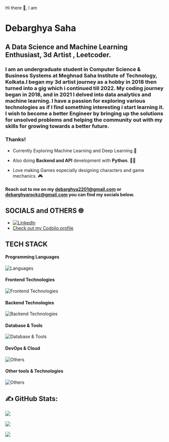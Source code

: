 Hi there 👋, I am

# Debarghya Saha

## A Data Science and Machine Learning Enthusiast, 3d Artist , Leetcoder.

### I am an undergraduate student in Computer Science & Business Systems at Meghnad Saha Institute of Technology, Kolkata.I began my 3d artist journey as a hobby in 2018 then turned into a gig which i continued till 2022. My coding journey began in 2018, and in 2021 I delved into data analytics and machine learning. I have a passion for exploring various technologies as if I find something interesting i start learning it. I wish to become a better Engineer by bringing up the solutions for unsolved problems and helping the community out with my skills for growing towards a better future.

### Thanks!

- Currently Exploring Machine Learning and Deep Learning.🤖
  
- Also doing **Backend and API** development with **Python**. 🧑‍💻
  
- Love making Games especially designing characters and game mechanics. 🎮
  

#### Reach out to me on my debarghya2201@gmail.com or debarghyarockz@gmail.com you can find my socials below.

## SOCIALS and OTHERS 🌐

- [![LinkedIn](https://img.shields.io/badge/LinkedIn-%230077B5.svg?logo=linkedin&logoColor=white)](https://www.linkedin.com/in/debarghya-saha-99baa624a/) 
- [Check out my Codolio profile](https://codolio.com/profile/q684SJ8c)


## TECH STACK
#### Programming Languages
![Languages](https://skillicons.dev/icons?i=python,cpp,rust)

#### Frontend Technologies
![Frontend Technologies](https://skillicons.dev/icons?i=html,css,bootstrap,tailwind,materialui)

#### Backend Technologies
![Backend Technologies](https://skillicons.dev/icons?i=flask,fastapi,django)

#### Database & Tools
![Database & Tools](https://skillicons.dev/icons?i=mysql,postgres,firebase,mongodb)

#### DevOps & Cloud
![Others](https://skillicons.dev/icons?i=docker,git,github,vercel,netlify,gcp)

#### Other tools & Technologies
![Others](https://skillicons.dev/icons?i=vscode,visualstudio,linux,bash,latex,figma,blender,unity,unreal,zbrush)


## ✍️ GitHub Stats:
![](https://github-readme-stats.vercel.app/api?username=debarghyaRONIN&theme=chartreuse-dark&hide_border=false&include_all_commits=true&count_private=true)<br/><br/>
![](https://github-readme-streak-stats.herokuapp.com/?user=debarghyaRONIN&theme=chartreuse-dark&hide_border=false)<br/><br/>
![](https://github-readme-stats.vercel.app/api/top-langs/?username=debarghyaRONIN&theme=chartreuse-dark&hide_border=false&include_all_commits=true&count_private=true&layout=compact)
